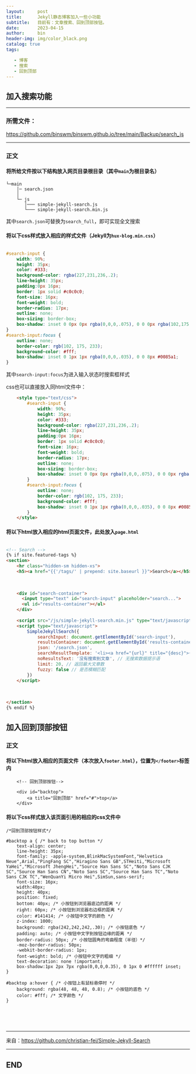 ```yaml
---
layout:     post
title:      Jekyll静态博客加入一些小功能
subtitle:   目前有：文章搜索、回到顶部按钮。
date:       2023-04-15
author:     bin
header-img: img/color_black.png
catalog: true
tags:

   - 博客
   - 搜索
   - 回到顶部
---
```




## 加入搜索功能




---

### 所需文件：

<a href="https://github.com/binswm/binswm.github.io/tree/main/Backup/search_js"  target="_blank" rel="noopener noreferrer">https://github.com/binswm/binswm.github.io/tree/main/Backup/search_js</a>

---



### 正文



#### 将所给文件按以下结构放入网页目录根目录（其中`main`为根目录名）

```
└─main
    │─ search.json
    │
    └─ js
       │─── simple-jekyll-search.js
       └─── simple-jekyll-search.min.js

```

其中`search.json`可替换为`search_full`，即可实现全文搜索



#### 将以下css样式放入相应的样式文件（Jekyll为`hux-blog.min.css`）

```css

#search-input {
    width: 90%;
    height: 35px;
    color: #333;
    background-color: rgba(227,231,236,.2);
    line-height: 35px;
    padding:0px 16px;
    border: 1px solid #c0c0c0;
    font-size: 16px;
    font-weight: bold;
    border-radius: 17px;
    outline: none;
    box-sizing: border-box;
    box-shadow: inset 0 0px 0px rgba(0,0,0,.075), 0 0 0px rgba(102,175,233,.6);
}
#search-input:focus {
    outline: none;
    border-color: rgb(102, 175, 233);
    background-color: #fff;
    box-shadow: inset 0 1px 1px rgba(0,0,0,.035), 0 0 8px #0085a1;
}

```

其中`search-input:focus`为进入输入状态时搜索框样式

css也可以直接放入同html文件中：

```html
    <style type="text/css">
		#search-input {
			width: 90%;
			height: 35px;
			color: #333;
			background-color: rgba(227,231,236,.2);
			line-height: 35px;
			padding:0px 16px;
			border: 1px solid #c0c0c0;
			font-size: 16px;
			font-weight: bold;
			border-radius: 17px;
			outline: none;
			box-sizing: border-box;
			box-shadow: inset 0 0px 0px rgba(0,0,0,.075), 0 0 0px rgba(102,175,233,.6);
		}
		#search-input:focus {
			outline: none;
			border-color: rgb(102, 175, 233);
			background-color: #fff;
			box-shadow: inset 0 1px 1px rgba(0,0,0,.035), 0 0 8px #0085a1;
		}
    </style>
```





#### 将以下html放入相应的html页面文件，此处放入`page.html`

```html

<!-- Search -->
{% if site.featured-tags %}
<section>
	<hr class="hidden-sm hidden-xs">
	<h5><a href="{{'/tags/' | prepend: site.baseurl }}">Search</a></h5>
	
	
	
	<div id="search-container">
	  <input type="text" id="search-input" placeholder="search...">
	  <ul id="results-container"></ul>
	</div>
	
	<script src="/js/simple-jekyll-search.min.js" type="text/javascript"></script>
	<script type="text/javascript">
		SimpleJekyllSearch({
			searchInput: document.getElementById('search-input'),
			resultsContainer: document.getElementById('results-container'),
			json: '/search.json',
			searchResultTemplate: '<li><a href="{url}" title="{desc}">{title}</a></li>', // 文章列表模板
			noResultsText: '没有搜索到文章', // 无搜索数据提示语
			limit: 20, // 返回最大文章数
			fuzzy: false // 是否模糊匹配
		})
	</script>
	
	
	
</section>
{% endif %}

```



## 加入回到顶部按钮



### 正文

#### 将以下html放入相应的页面文件（本次放入`footer.html`），位置为`</footer>`标签内

```
    <!-- 回到顶部按钮-->

    <div id="backtop">
        <a title="回到顶部" href="#">top</a>
    </div> 
```



#### 将以下css样式放入该页面引用的相应的css文件中

```
/*回到顶部按钮样式*/

#backtop a { /* back to top button */
    text-align: center;
    line-height: 35px;
    font-family: -apple-system,BlinkMacSystemFont,"Helvetica Neue",Arial,"PingFang SC","Hiragino Sans GB",STHeiti,"Microsoft YaHei","Microsoft JhengHei","Source Han Sans SC","Noto Sans CJK SC","Source Han Sans CN","Noto Sans SC","Source Han Sans TC","Noto Sans CJK TC","WenQuanYi Micro Hei",SimSun,sans-serif;
    font-size: 16px;
    width:40px;
    height: 40px;
    position: fixed;
    bottom: 40px; /* 小按钮到浏览器底边的距离 */
    right: 60px; /* 小按钮到浏览器右边框的距离 */
    color: #141414; /* 小按钮中文字的颜色 */
    z-index: 1000;
    background: rgba(242,242,242,.30); /* 小按钮底色 */
    padding: auto; /* 小按钮中文字到按钮边缘的距离 */
    border-radius: 50px; /* 小按钮圆角的弯曲程度（半径）*/
    -moz-border-radius: 50px;
    -webkit-border-radius: 1px;
    font-weight: bold; /* 小按钮中文字的粗细 */
    text-decoration: none !important;
    box-shadow:1px 2px 7px rgba(0,0,0,0.35), 0 1px 0 #ffffff inset;
}

#backtop a:hover { /* 小按钮上有鼠标悬停时 */
    background: rgba(48, 48, 48, 0.8); /* 小按钮的底色 */
    color: #fff; /* 文字颜色 */
}


```









<br>

<br>





---



来自：https://github.com/christian-fei/Simple-Jekyll-Search



---

## END
